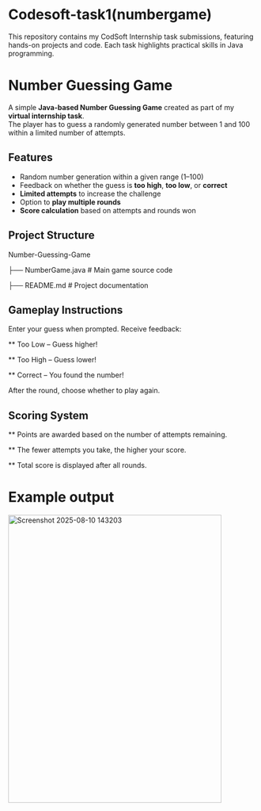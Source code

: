 # Codesoft-task1(numbergame)
This repository contains my CodSoft Internship task submissions, featuring hands-on projects and code. Each task highlights practical skills in Java programming.

# Number Guessing Game

A simple **Java-based Number Guessing Game** created as part of my **virtual internship task**.  
The player has to guess a randomly generated number between 1 and 100 within a limited number of attempts. 

## Features

- Random number generation within a given range (1–100)
- Feedback on whether the guess is **too high**, **too low**, or **correct**
- **Limited attempts** to increase the challenge
- Option to **play multiple rounds**
- **Score calculation** based on attempts and rounds won

##  Project Structure

Number-Guessing-Game


├── NumberGame.java # Main game source code

├── README.md # Project documentation

## Gameplay Instructions

Enter your guess when prompted.
Receive feedback:

** Too Low – Guess higher!

** Too High – Guess lower!

** Correct – You found the number!

After the round, choose whether to play again.

## Scoring System

** Points are awarded based on the number of attempts remaining.

** The fewer attempts you take, the higher your score.

** Total score is displayed after all rounds.
# Example output 

<img width="431" height="581" alt="Screenshot 2025-08-10 143203" src="https://github.com/user-attachments/assets/d4a00175-163b-457f-ab20-afc621e7df3f" />
